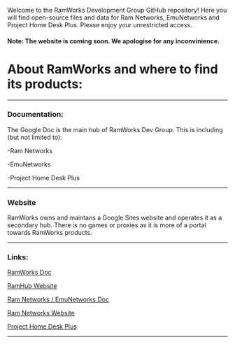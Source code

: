 Welcome to the RamWorks Development Group GitHub repository! Here you will find open-source files and data for Ram Networks, EmuNetworks and Project Home Desk Plus. Please enjoy your unrestricted access.
<h4> Note: The website is coming soon. We apologise for any inconvinience. </h4>

<h1> About RamWorks and where to find its products:</h1>
<hr>
<h3> Documentation:</h3>
The Google Doc is the main hub of RamWorks Dev Group. This is including (but not limited to): 


-Ram Networks

-EmuNetworks

-Project Home Desk Plus

<hr>
<h3> Website</h3>
RamWorks owns and maintans a Google Sites website and operates it as a secondary hub. There is no games or proxies as it is more of a portal towards RamWorks products.
<hr>
<h3> Links:</h3>

[RamWorks Doc](https://docs.google.com/document/d/11y5BUPsL6HhWeMI74lUrmz3LuhJDmK3_WaO8f6s-pWE/edit?usp=sharing)

[RamHub Website](https://sites.google.com/rockfordschools.org/ramhub-v1/home)

[Ram Networks / EmuNetworks Doc](https://docs.google.com/document/d/1ydL4e9SgtG7uq7abeRMiPnsGAM8oE_gsmIJvrykst_Y/edit)

[Ram Networks Website](https://sites.google.com/rockfordschools.org/ramnet/home)

[Project Home Desk Plus](https://sites.google.com/view/home-desk/home?authuser=0)
<hr>
